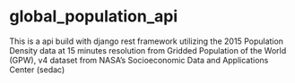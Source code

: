 # global_population_api
This is a api build with django rest framework utilizing the 2015 Population Density data at 15 minutes resolution from Gridded Population of the World (GPW), v4 dataset from NASA’s Socioeconomic Data and Applications Center (sedac)
